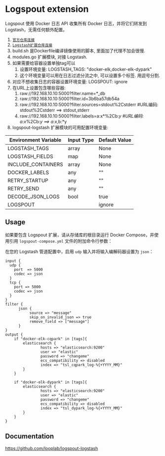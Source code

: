 # Logspout extension

Logspout 使用 Docker 日志 API 收集所有 Docker 日志，并将它们转发到 Logstash，无需任何额外配置。

1. [`官方仓库连接`](https://github.com/gliderlabs/logspout)
2. [`Logstash扩展仓库连接`](https://github.com/looplab/logspout-logstash)
3. build.sh 是Dockerfile编译镜像使用的脚本, 里面加了代理不加会很慢.
4. modules.go 扩展模块, 对接 Logstash. 
5. 如果需要给容器设置单独tag可以
   1. 设置环境变量: LOGSTASH_TAGS: "docker-elk,docker-elk-dypark"
   2. 这个环境变量可以用在日志过滤分流之中, 可以设置多个标签. 用逗号分割.
6. 对应不想收集日志的容器设置环境变量: LOGSPOUT: ignore
7. 在URL上设置包含哪些容器: 
   1. raw://192.168.10.10:5000?filter.name=*_db
   2. raw://192.168.10.10:5000?filter.id=3b6ba57db54a
   3. raw://192.168.10.10:5000?filter.sources=stdout%2Cstderr  #URL编码: stdout%2Cstderr  ==> stdout,stderr
   4. raw://192.168.10.10:5000?filter.labels=a:x*%2Cb:*y   #URL编码: a:x*%2Cb:*y ==> a:x*,b:*y
8. logspout-logstash 扩展模块的可用配置环境变量:

| Environment Variable | Input Type | Default Value |
|----------------------|------------|---------------|
| LOGSTASH_TAGS        | array      | None          |
| LOGSTASH_FIELDS      | map        | None          |
| INCLUDE_CONTAINERS   | array      | None          |
| DOCKER_LABELS        | any        | ""            |
| RETRY_STARTUP        | any        | ""            |
| RETRY_SEND           | any        | ""            |
| DECODE_JSON_LOGS     | bool       | true          |
| LOGSPOUT             |            |  ignore       |


## Usage

如果要包含 Logspout 扩展，请从存储库的根目录运行 Docker Compose，并使用引用 `logspout-compose.yml` 文件的附加命令行参数：


在您的 Logstash 管道配置中，启用 `udp` 输入并将输入编解码器设置为 `json`：
```logstash
input {
  udp {
    port  => 5000
    codec => json
  }
  tcp {
    port => 5000
    codec => json
  }
}
filter {
      json {
           source => "message"           
           skip_on_invalid_json => true   
           remove_field => ["message"]     
      }
}
output {
    if "docker-elk-cqpark" in [tags]{
        elasticsearch {
                hosts => "elasticsearch:9200"
                user => "elastic"
                password => "changeme"
                ecs_compatibility => disabled
                index => "tsl_cqpark_log-%{+YYYY_MM}"
        }
    }
	
	if "docker-elk-dypark" in [tags]{
		elasticsearch {
				hosts => "elasticsearch:9200"
				user => "elastic"
				password => "changeme"
				ecs_compatibility => disabled
				index => "tsl_dypark_log-%{+YYYY_MM}"
		}
	}
}

```

## Documentation

<https://github.com/looplab/logspout-logstash>
